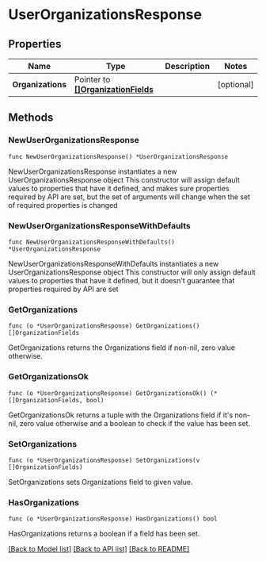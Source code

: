 # UserOrganizationsResponse

## Properties

Name | Type | Description | Notes
------------ | ------------- | ------------- | -------------
**Organizations** | Pointer to [**[]OrganizationFields**](OrganizationFields.md) |  | [optional] 

## Methods

### NewUserOrganizationsResponse

`func NewUserOrganizationsResponse() *UserOrganizationsResponse`

NewUserOrganizationsResponse instantiates a new UserOrganizationsResponse object
This constructor will assign default values to properties that have it defined,
and makes sure properties required by API are set, but the set of arguments
will change when the set of required properties is changed

### NewUserOrganizationsResponseWithDefaults

`func NewUserOrganizationsResponseWithDefaults() *UserOrganizationsResponse`

NewUserOrganizationsResponseWithDefaults instantiates a new UserOrganizationsResponse object
This constructor will only assign default values to properties that have it defined,
but it doesn't guarantee that properties required by API are set

### GetOrganizations

`func (o *UserOrganizationsResponse) GetOrganizations() []OrganizationFields`

GetOrganizations returns the Organizations field if non-nil, zero value otherwise.

### GetOrganizationsOk

`func (o *UserOrganizationsResponse) GetOrganizationsOk() (*[]OrganizationFields, bool)`

GetOrganizationsOk returns a tuple with the Organizations field if it's non-nil, zero value otherwise
and a boolean to check if the value has been set.

### SetOrganizations

`func (o *UserOrganizationsResponse) SetOrganizations(v []OrganizationFields)`

SetOrganizations sets Organizations field to given value.

### HasOrganizations

`func (o *UserOrganizationsResponse) HasOrganizations() bool`

HasOrganizations returns a boolean if a field has been set.


[[Back to Model list]](../README.md#documentation-for-models) [[Back to API list]](../README.md#documentation-for-api-endpoints) [[Back to README]](../README.md)


